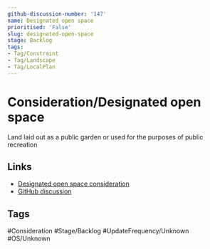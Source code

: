 ```yaml
---
github-discussion-number: '147'
name: Designated open space
prioritised: 'False'
slug: designated-open-space
stage: Backlog
tags:
- Tag/Constraint
- Tag/Landscape
- Tag/LocalPlan
---
```


# Consideration/Designated open space

Land laid out as a public garden or used for the purposes of public recreation

## Links

* [Designated open space consideration](https://design.planning.data.gov.uk/planning-consideration/designated-open-space)
* [GitHub discussion](https://github.com/digital-land/data-standards-backlog/discussions/147)

## Tags

#Consideration #Stage/Backlog #UpdateFrequency/Unknown #OS/Unknown
